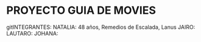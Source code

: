 # PROYECTO GUIA DE MOVIES
 gitINTEGRANTES: 
 NATALIA: 48 años, Remedios de Escalada, Lanus
 JAIRO:
 LAUTARO:
 JOHANA:
 